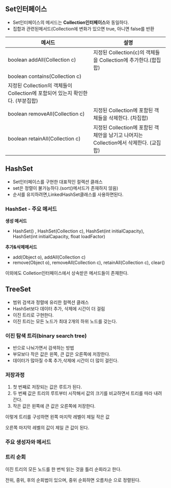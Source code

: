 ## Set인터페이스

- Set인터페이스의 메서드는  **Collection인터페이스**와 동일하다.
- 집합과 관련된메서드(Collection에 변화가 있으면 true, 아니면 false를 반환

| 메서드 | 설명 |
| --- | --- |
| boolean addAll(Collection c) | 지정된 Collection(c)의 객체들을 Collection에 추가한다.(합집합) |
| boolean contains(Collection c)
 | 지정된 Collection의 객체들이 Collection에 포함되어 있는지 확인한다. (부분집합) |
| boolean removeAll(Collection c) | 지정된 Collection에 포함된 객체들을 삭제한다. (차집합) |
| boolean retainAll(Collection c) | 지정된 Collection에 포함된 객체만을 남기고 나머지는 Collection에서 삭제한다. (교집합) |


## HashSet

- Set인터페이스를 구현한 대표적인 컬렉션 클래스
- set은 정렬이 불가능하다.(sort()메서드가 존재하지 않음)
- 순서를 유지하려면,LinkedHashSet클래스를 사용하면된다.

### HashSet - 주요 메서드

**생성 메서드**

- HashSet() , HashSet(Collection c), HashSet(int initialCapacity), HashSet(int initialCapacity, float loadFactor)

**추가&삭제메서드**

- add(Object o), addAll(Collection c)
- remove(Object o), removeAll(Collection c), retainAll(Collection c), clear()

이외에도 Colletion인터페이스에서 상속받은 메서드들이 존재한다.

## TreeSet

- 범위 검색과 정렬에 유리한 컬렉션 클래스
- HashSet보다 데이터 추가, 삭제에 시간이 더 걸림
- 이진 트리로 구현한다.
- 이진 트리는 모든 노드가 최대 2개의 하위 노드를 갖는다.

### 이진 탐색 트리(binary search tree)

- 반으로 나눠가면서 검색하는 방법
- 부모보다 작은 값은 왼쪽, 큰 값은 오른쪽에 저장한다.
- 데이터가 많아질 수록 추가,삭제에 시간이 더 많이 걸린다.

### 저장과정

1. 첫 번째로 저장되는 값은 루트가 된다.
2.  두 번째 값은 트리의 루트부터 시작해서 값의 크기를 비교하면서 트리를 따라 내려간다.
3. 작은 값은 왼쪽에 큰 값은 오른쪽에 저장한다.

이렇게 트리를 구성하면 왼쪽 마지막 레벨이 제일 작은 값

오른쪽 마지막 레벨의 값이 제일 큰 값이 된다.

### 주요 생성자와 메서드

### 트리 순회

이진 트리의 모든 노드를 한 번씩 읽는 것을 틀리 순회라고 한다.

전위, 중위, 후의 순회법이 있으며, 중위 순회하면 오름차순 으로 정렬된다.